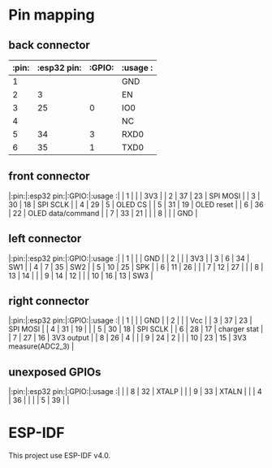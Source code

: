 # Pin mapping

## back connector
|:pin:|:esp32 pin:|:GPIO:|:usage              :|
|-----|-----------|------|---------------------|
|   1 |           |      | GND                 |
|   2 |         3 |      | EN                  |
|   3 |        25 |    0 | IO0                 |
|   4 |           |      | NC                  |
|   5 |        34 |    3 | RXD0                |
|   6 |        35 |    1 | TXD0                |

## front connector
|:pin:|:esp32 pin:|:GPIO:|:usage              :|
|   1 |           |      | 3V3                 |
|   2 |        37 |   23 | SPI MOSI            |
|   3 |        30 |   18 | SPI SCLK            |
|   4 |        29 |    5 | OLED CS             |
|   5 |        31 |   19 | OLED reset          |
|   6 |        36 |   22 | OLED data/command   |
|   7 |        33 |   21 |                     |
|   8 |           |      | GND                 |

## left connector
|:pin:|:esp32 pin:|:GPIO:|:usage              :|
|   1 |           |      | GND                 |
|   2 |           |      | 3V3                 |
|   3 |         6 |   34 | SW1                 |
|   4 |         7 |   35 | SW2                 |
|   5 |        10 |   25 | SPK                 |
|   6 |        11 |   26 |                     |
|   7 |        12 |   27 |                     |
|   8 |        13 |   14 |                     |
|   9 |        14 |   12 |                     |
|  10 |        16 |   13 | SW3                 |

## right connector
|:pin:|:esp32 pin:|:GPIO:|:usage              :|
|   1 |           |      | GND                 |
|   2 |           |      | Vcc                 |
|   3 |        37 |   23 | SPI MOSI            |
|   4 |        31 |   19 |                     |
|   5 |        30 |   18 | SPI SCLK            |
|   6 |        28 |   17 | charger stat        |
|   7 |        27 |   16 | 3V3 output          |
|   8 |        26 |    4 |                     |
|   9 |        24 |    2 |                     |
|  10 |        23 |   15 | 3V3 measure(ADC2_3) |

## unexposed GPIOs
|:pin:|:esp32 pin:|:GPIO:|:usage              :|
|     |         8 |   32 | XTALP               |
|     |         9 |   33 | XTALN               |
|     |         4 |   36 |                     |
|     |         5 |   39 |                     |

# ESP-IDF

This project use ESP-IDF v4.0.
